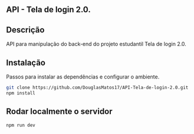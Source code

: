 ## API - Tela de login 2.0.

## Descrição
API para manipulação do back-end do projeto estudantil Tela de login 2.0.

## Instalação
Passos para instalar as dependências e configurar o ambiente.

``` bash
git clone https://github.com/DouglasMatos17/API-Tela-de-login-2.0.git
npm install
``` 
## Rodar localmente o servidor 
`` npm run dev ``